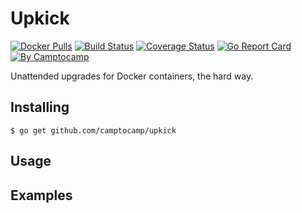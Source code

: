 Upkick
======

[![Docker Pulls](https://img.shields.io/docker/pulls/camptocamp/upkick.svg)](https://hub.docker.com/r/camptocamp/upkick/)
[![Build Status](https://img.shields.io/travis/camptocamp/upkick/master.svg)](https://travis-ci.org/camptocamp/upkick)
[![Coverage Status](https://img.shields.io/coveralls/camptocamp/upkick.svg)](https://coveralls.io/r/camptocamp/upkick?branch=master)
[![Go Report Card](https://goreportcard.com/badge/github.com/camptocamp/upkick)](https://goreportcard.com/report/github.com/camptocamp/upkick)
[![By Camptocamp](https://img.shields.io/badge/by-camptocamp-fb7047.svg)](http://www.camptocamp.com)


Unattended upgrades for Docker containers, the hard way.


## Installing

```shell
$ go get github.com/camptocamp/upkick
```

## Usage


## Examples

